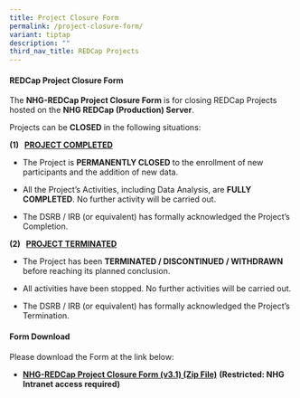 ```yaml
---
title: Project Closure Form
permalink: /project-closure-form/
variant: tiptap
description: ""
third_nav_title: REDCap Projects
---
```

<h4><strong>REDCap Project Closure Form</strong></h4>
<p>The <strong>NHG-REDCap Project Closure Form</strong> is for closing REDCap
Projects hosted on the <strong>NHG REDCap (Production) Server</strong>.</p>
<p>Projects can be <strong>CLOSED</strong> in the following situations:</p>
<p></p>
<p><strong>(1)&nbsp;&nbsp; <u>PROJECT COMPLETED</u></strong>
</p>
<ul data-tight="true" class="tight">
<li>
<p>The Project is <strong>PERMANENTLY CLOSED</strong> to the enrollment of
new participants and the addition of new data.</p>
</li>
<li>
<p>All the Project’s Activities, including Data Analysis, are <strong>FULLY COMPLETED</strong>.
No further activity will be carried out.</p>
</li>
<li>
<p>The DSRB / IRB (or equivalent) has formally acknowledged the Project’s
Completion.</p>
</li>
</ul>
<p></p>
<p><strong>(2)&nbsp;&nbsp; <u>PROJECT TERMINATED</u></strong>
</p>
<ul data-tight="true" class="tight">
<li>
<p>The Project has been <strong>TERMINATED / DISCONTINUED / WITHDRAWN</strong> before
reaching its planned conclusion.</p>
</li>
<li>
<p>All activities have been stopped. No further activities will be carried
out.</p>
</li>
<li>
<p>The DSRB / IRB (or equivalent) has formally acknowledged the Project’s
Termination.</p>
</li>
</ul>
<p></p>
<h4><strong>Form Download</strong></h4>
<p>Please download the Form at the link below:</p>
<ul data-tight="true" class="tight">
<li>
<p><strong><a href="https://mynhg.nhg.com.sg/div/GRDO/Shared%20Library/NHG%20REDCap/REDCap%20Request%20Forms/1305-091B%20REDCap%20Project%20Closure%20Request%20v3.1.zip" rel="noopener nofollow" target="_blank">NHG-REDCap Project Closure Form (v3.1) (Zip File)</a></strong>  <strong>(Restricted: NHG Intranet access required)</strong>
</p>
</li>
</ul>
<p></p>
<p></p>